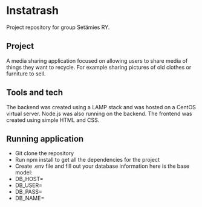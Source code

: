 # Instatrash
Project repository for group Setämies RY.

## Project
A media sharing application focused on allowing users to share media of things they want to recycle. For example sharing pictures of old clothes or furniture to sell.

## Tools and tech
The backend was created using a LAMP stack and was hosted on a CentOS virtual server. Node.js was also running on the backend.
The frontend was created using simple HTML and CSS.

## Running application
- Git clone the repository
- Run npm install to get all the dependencies for the project
- Create .env file and fill out your database information here is the base model:
- DB_HOST=
- DB_USER=
- DB_PASS=
- DB_NAME=
